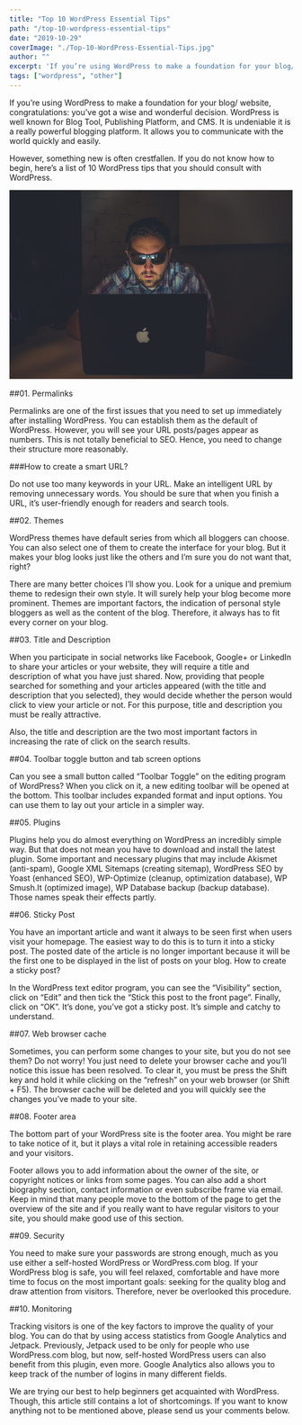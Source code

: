 ```yaml
---
title: "Top 10 WordPress Essential Tips"
path: "/top-10-wordpress-essential-tips"
date: "2019-10-29"
coverImage: "./Top-10-WordPress-Essential-Tips.jpg"
author: ""
excerpt: 'If you’re using WordPress to make a foundation for your blog/ website, congratulations: you’ve got a wise and wonderful decision. WordPress is well known for Blog Tool, Publishing Platform, and CMS.'
tags: ["wordpress", "other"]
---
```


If you’re using WordPress to make a foundation for your blog/ website, congratulations: you’ve got a wise and wonderful decision. WordPress is well known for Blog Tool, Publishing Platform, and CMS. It is undeniable it is a really powerful blogging platform. It allows you to communicate with the world quickly and easily.

However, something new is often crestfallen. If you do not know how to begin, here’s a list of 10 WordPress tips that you should consult with WordPress.

![Wordpress Tips](./Top-10-WordPress-Essential-Tips.jpg)

##01. Permalinks

Permalinks are one of the first issues that you need to set up immediately after installing WordPress. You can establish them as the default of WordPress. However, you will see your URL posts/pages appear as numbers. This is not totally beneficial to SEO. Hence, you need to change their structure more reasonably.

###How to create a smart URL?

Do not use too many keywords in your URL. Make an intelligent URL by removing unnecessary words. You should be sure that when you finish a URL, it’s user-friendly enough for readers and search tools.

##02. Themes

WordPress themes have default series from which all bloggers can choose. You can also select one of them to create the interface for your blog. But it makes your blog looks just like the others and I’m sure you do not want that, right?

There are many better choices I’ll show you. Look for a unique and premium theme to redesign their own style. It will surely help your blog become more prominent. Themes are important factors, the indication of personal style bloggers as well as the content of the blog. Therefore, it always has to fit every corner on your blog.

##03. Title and Description

When you participate in social networks like Facebook, Google+ or LinkedIn to share your articles or your website, they will require a title and description of what you have just shared. Now, providing that people searched for something and your articles appeared (with the title and description that you selected), they would decide whether the person would click to view your article or not. For this purpose, title and description you must be really attractive.

Also, the title and description are the two most important factors in increasing the rate of click on the search results.

##04. Toolbar toggle button and tab screen options

Can you see a small button called “Toolbar Toggle” on the editing program of WordPress? When you click on it, a new editing toolbar will be opened at the bottom. This toolbar includes expanded format and input options. You can use them to lay out your article in a simpler way.

##05. Plugins

Plugins help you do almost everything on WordPress an incredibly simple way. But that does not mean you have to download and install the latest plugin. Some important and necessary plugins that may include Akismet (anti-spam), Google XML Sitemaps (creating sitemap), WordPress SEO by Yoast (enhanced SEO), WP-Optimize (cleanup, optimization database), WP Smush.It (optimized image), WP Database backup (backup database). Those names speak their effects partly.

##06. Sticky Post

You have an important article and want it always to be seen first when users visit your homepage. The easiest way to do this is to turn it into a sticky post. The posted date of the article is no longer important because it will be the first one to be displayed in the list of posts on your blog. How to create a sticky post?

In the WordPress text editor program, you can see the “Visibility” section, click on “Edit” and then tick the “Stick this post to the front page”. Finally, click on “OK”. It’s done, you’ve got a sticky post. It’s simple and catchy to understand.

##07. Web browser cache

Sometimes, you can perform some changes to your site, but you do not see them? Do not worry! You just need to delete your browser cache and you’ll notice this issue has been resolved. To clear it, you must be press the Shift key and hold it while clicking on the “refresh” on your web browser (or Shift + F5). The browser cache will be deleted and you will quickly see the changes you’ve made to your site.

##08. Footer area

The bottom part of your WordPress site is the footer area. You might be rare to take notice of it, but it plays a vital role in retaining accessible readers and your visitors.

Footer allows you to add information about the owner of the site, or copyright notices or links from some pages. You can also add a short biography section, contact information or even subscribe frame via email. Keep in mind that many people move to the bottom of the page to get the overview of the site and if you really want to have regular visitors to your site, you should make good use of this section.

##09. Security

You need to make sure your passwords are strong enough, much as you use either a self-hosted WordPress or WordPress.com blog. If your WordPress blog is safe, you will feel relaxed, comfortable and have more time to focus on the most important goals: seeking for the quality blog and draw attention from visitors. Therefore, never be overlooked this procedure.

##10. Monitoring

Tracking visitors is one of the key factors to improve the quality of your blog. You can do that by using access statistics from Google Analytics and Jetpack. Previously, Jetpack used to be only for people who use WordPress.com blog, but now, self-hosted WordPress users can also benefit from this plugin, even more. Google Analytics also allows you to keep track of the number of logins in many different fields.

We are trying our best to help beginners get acquainted with WordPress. Though, this article still contains a lot of shortcomings. If you want to know anything not to be mentioned above, please send us your comments below.